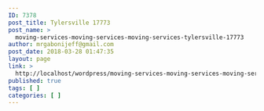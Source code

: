 ```yaml
---
ID: 7378
post_title: Tylersville 17773
post_name: >
  moving-services-moving-services-moving-services-tylersville-17773
author: mrgabonijeff@gmail.com
post_date: 2018-03-28 01:47:35
layout: page
link: >
  http://localhost/wordpress/moving-services-moving-services-moving-services-tylersville-17773/
published: true
tags: [ ]
categories: [ ]
---
```

